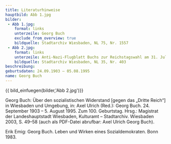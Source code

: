 ```yaml
---
title: Literaturhinweise
hauptbild: Abb 1.jpg
bilder:
 - Abb 1.jpg:
    format: links
    unterzeile: Georg Buch
    exclude_from_overview: true
    bildquelle: Stadtarchiv Wiesbaden, NL 75, Nr. 1557
 - Abb 2.jpg:
    format: links
    unterzeile: Anti-Nazi-Flugblatt Buchs zur Reichstagswahl am 31. Juli 1932
    bildquelle: Stadtarchiv Wiesbaden, NL 35, Nr. 403
beschreibung:
geburtsdaten: 24.09.1903 – 05.08.1995
name: Georg Buch
---
```


{{ bild_einfuegen(bilder,'Abb 2.jpg')}}

Georg Buch: Über den sozialistischen Widerstand \[gegen das „Dritte
Reich“\] in Wiesbaden und Umgebung, in: Axel Ulrich (Red.): Georg Buch.
24. September 1903 – 5. August 1995. Zum 100. Geburtstag. Hrsg.:
Magistrat der Landeshauptstadt Wiesbaden, Kulturamt – Stadtarchiv.
Wiesbaden 2003, S. 49–58 (auch als PDF-Datei abrufbar: Axel Ulrich Georg
Buch).

Erik Emig: Georg Buch. Leben und Wirken eines Sozialdemokraten. Bonn
1983.
